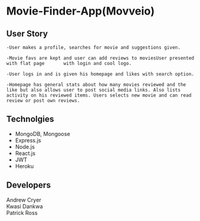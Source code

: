 # Movie-Finder-App(Movveio)

## User Story
```
-User makes a profile, searches for movie and suggestions given.
 
-Movie favs are kept and user can add reviews to moviesUser presented with flat page       with login and cool logo. 

-User logs in and is given his homepage and likes with search option.
 
-Homepage has general stats about how many movies reviewed and the like but also allows user to post social media links. Also lists activity on his reviewed items. Users selects new movie and can read review or post own reviews.
```

## Technolgies
* MongoDB, Mongoose
* Express.js
* Node.js
* React.js
* JWT
* Heroku



## Developers
Andrew Cryer
<br>
Kwasi Dankwa
<br>
Patrick Ross

